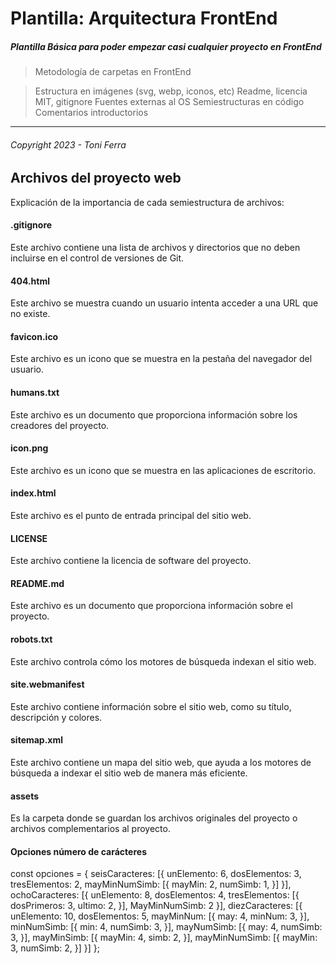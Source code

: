 # Plantilla: Arquitectura FrontEnd 

##### Plantilla Básica para poder empezar casi cualquier proyecto en **FrontEnd**
>
> Metodología de carpetas en FrontEnd

>Estructura en imágenes (svg, webp, iconos, etc)
Readme, licencia MIT, gitignore
Fuentes externas al OS
Semiestructuras en código
Comentarios introductorios  

---

###### _Copyright 2023 - Toni Ferra_

## Archivos del proyecto web

Explicación de la importancia de cada semiestructura de archivos:

#### .gitignore

Este archivo contiene una lista de archivos y directorios que no deben incluirse en el control de versiones de Git.

#### 404.html

Este archivo se muestra cuando un usuario intenta acceder a una URL que no existe.

#### favicon.ico

Este archivo es un icono que se muestra en la pestaña del navegador del usuario.

#### humans.txt

Este archivo es un documento que proporciona información sobre los creadores del proyecto.

#### icon.png

Este archivo es un icono que se muestra en las aplicaciones de escritorio.

#### index.html

Este archivo es el punto de entrada principal del sitio web.

#### LICENSE

Este archivo contiene la licencia de software del proyecto.

#### README.md

Este archivo es un documento que proporciona información sobre el proyecto.

#### robots.txt

Este archivo controla cómo los motores de búsqueda indexan el sitio web.

#### site.webmanifest

Este archivo contiene información sobre el sitio web, como su título, descripción y colores.

#### sitemap.xml

Este archivo contiene un mapa del sitio web, que ayuda a los motores de búsqueda a indexar el sitio web de manera más eficiente.

#### assets

Es la carpeta donde se guardan los archivos originales del proyecto o archivos complementarios al proyecto.

#### Opciones número de carácteres

const opciones = {
    seisCaracteres: [{
        unElemento: 6,
        dosElementos: 3,
        tresElementos: 2,
        mayMinNumSimb: [{
        mayMin: 2,
        numSimb: 1,
        }]
    }],
    ochoCaracteres: [{
        unElemento: 8,
        dosElementos: 4,
        tresElementos: [{
            dosPrimeros: 3,
            ultimo: 2,
        }],
        MayMinNumSimb: 2
    }],
    diezCaracteres: [{
        unElemento: 10,
        dosElementos: 5,
        mayMinNum: [{
            may: 4,
            minNum: 3,
        }],
        minNumSimb: [{
            min: 4,
            numSimb: 3,
        }],
        mayNumSimb: [{
            may: 4,
            numSimb: 3,
        }],
        mayMinSimb: [{
            mayMin: 4,
            simb: 2,
        }],
        mayMinNumSimb: [{
            mayMin: 3,
            numSimb: 2,
        }]
    }]
};